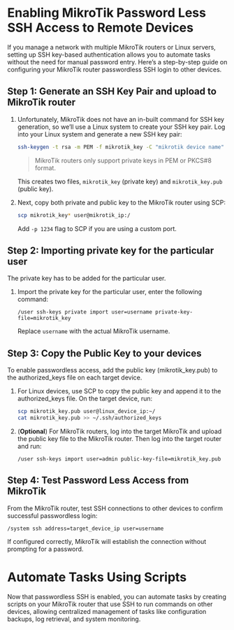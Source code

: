 # Enabling MikroTik Password Less SSH Access to Remote Devices

If you manage a network with multiple MikroTik routers or Linux servers, setting up SSH key-based authentication allows you to automate tasks without the need for manual password entry. Here’s a step-by-step guide on configuring your MikroTik router passwordless SSH login to other devices.

## Step 1: Generate an SSH Key Pair and upload to MikroTik router

1. Unfortunately, MikroTik does not have an in-built command for SSH key generation, so we’ll use a Linux system to create your SSH key pair. Log into your Linux system and generate a new SSH key pair:

   ```bash
   ssh-keygen -t rsa -m PEM -f mikrotik_key -C "mikrotik device name"
   ```

   > MikroTik routers only support private keys in PEM or PKCS#8 format.

   This creates two files, `mikrotik_key` (private key) and `mikrotik_key.pub` (public key).

2. Next, copy both private and public key to the MikroTik router using SCP:

   ```bash
   scp mikrotik_key* user@mikrotik_ip:/
   ```

   Add `-p 1234` flag to SCP if you are using a custom port.

## Step 2: Importing private key for the particular user

The private key has to be added for the particular user.

1. Import the private key for the particular user, enter the following command:

   ```mikrotik
   /user ssh-keys private import user=username private-key-file=mikrotik_key
   ```

   Replace `username` with the actual MikroTik username.

## Step 3: Copy the Public Key to your devices

To enable passwordless access, add the public key (mikrotik_key.pub) to the authorized_keys file on each target device.

1.  For Linux devices, use SCP to copy the public key and append it to the authorized_keys file. On the target device, run:

    ```bash
    scp mikrotik_key.pub user@linux_device_ip:~/
    cat mikrotik_key.pub >> ~/.ssh/authorized_keys
    ```

2.  (**Optional**) For MikroTik routers, log into the target MikroTik and upload the public key file to the MikroTik router. Then log into the target router and run:

    ```mikrotik
    /user ssh-keys import user=admin public-key-file=mikrotik_key.pub
    ```

## Step 4: Test Password Less Access from MikroTik

From the MikroTik router, test SSH connections to other devices to confirm successful passwordless login:

```mikrotik
/system ssh address=target_device_ip user=username
```

If configured correctly, MikroTik will establish the connection without prompting for a password.

# Automate Tasks Using Scripts

Now that passwordless SSH is enabled, you can automate tasks by creating scripts on your MikroTik router that use SSH to run commands on other devices, allowing centralized management of tasks like configuration backups, log retrieval, and system monitoring.
